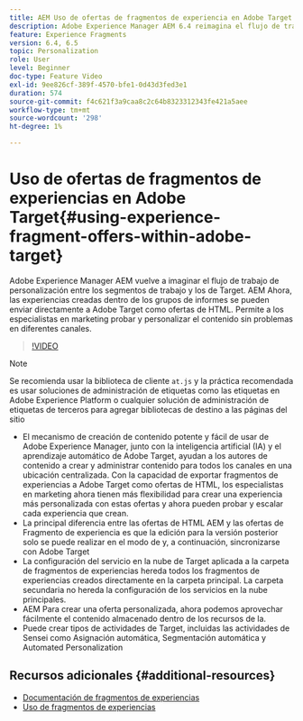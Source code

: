 ```yaml
---
title: AEM Uso de ofertas de fragmentos de experiencia en Adobe Target
description: Adobe Experience Manager AEM 6.4 reimagina el flujo de trabajo de personalización entre Adobe y Target. AEM Ahora, las experiencias creadas dentro de los grupos de informes se pueden enviar directamente a Adobe Target como ofertas de HTML. Permite a los especialistas en marketing probar y personalizar el contenido sin problemas en diferentes canales.
feature: Experience Fragments
version: 6.4, 6.5
topic: Personalization
role: User
level: Beginner
doc-type: Feature Video
exl-id: 9ee826cf-389f-4570-bfe1-0d43d3fed3e1
duration: 574
source-git-commit: f4c621f3a9caa8c2c64b8323312343fe421a5aee
workflow-type: tm+mt
source-wordcount: '298'
ht-degree: 1%

---
```


# Uso de ofertas de fragmentos de experiencias en Adobe Target{#using-experience-fragment-offers-within-adobe-target}

Adobe Experience Manager AEM vuelve a imaginar el flujo de trabajo de personalización entre los segmentos de trabajo y los de Target. AEM Ahora, las experiencias creadas dentro de los grupos de informes se pueden enviar directamente a Adobe Target como ofertas de HTML. Permite a los especialistas en marketing probar y personalizar el contenido sin problemas en diferentes canales.

>[!VIDEO](https://video.tv.adobe.com/v/22383?quality=12&learn=on)

>[!NOTE]
>
>Se recomienda usar la biblioteca de cliente `at.js` y la práctica recomendada es usar soluciones de administración de etiquetas como las etiquetas en Adobe Experience Platform o cualquier solución de administración de etiquetas de terceros para agregar bibliotecas de destino a las páginas del sitio


* El mecanismo de creación de contenido potente y fácil de usar de Adobe Experience Manager, junto con la inteligencia artificial (IA) y el aprendizaje automático de Adobe Target, ayudan a los autores de contenido a crear y administrar contenido para todos los canales en una ubicación centralizada. Con la capacidad de exportar fragmentos de experiencias a Adobe Target como ofertas de HTML, los especialistas en marketing ahora tienen más flexibilidad para crear una experiencia más personalizada con estas ofertas y ahora pueden probar y escalar cada experiencia que crean.
* La principal diferencia entre las ofertas de HTML AEM y las ofertas de Fragmento de experiencia es que la edición para la versión posterior solo se puede realizar en el modo de y, a continuación, sincronizarse con Adobe Target
* La configuración del servicio en la nube de Target aplicada a la carpeta de fragmentos de experiencias hereda todos los fragmentos de experiencias creados directamente en la carpeta principal. La carpeta secundaria no hereda la configuración de los servicios en la nube principales.
* AEM Para crear una oferta personalizada, ahora podemos aprovechar fácilmente el contenido almacenado dentro de los recursos de la.
* Puede crear tipos de actividades de Target, incluidas las actividades de Sensei como Asignación automática, Segmentación automática y Automated Personalization

## Recursos adicionales {#additional-resources}

* [Documentación de fragmentos de experiencias](https://experienceleague.adobe.com/docs/experience-manager-65/authoring/authoring/experience-fragments.html)
* [Uso de fragmentos de experiencias](/help/sites/experience-fragments/experience-fragments-feature-video-use.md)
